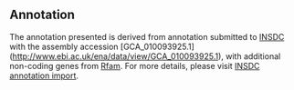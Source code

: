 
Annotation
----------

The annotation presented is derived from annotation submitted to
[INSDC](http://www.insdc.org) with the assembly accession [GCA\_010093925.1]
(http://www.ebi.ac.uk/ena/data/view/GCA_010093925.1),
with additional non-coding genes from
[Rfam](http://rfam.xfam.org/). For more details, please visit [INSDC
annotation import](http://ensemblgenomes.org/info/data/insdc_annotation).
